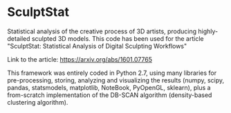 # SculptStat

Statistical analysis of the creative process of 3D artists, producing highly-detailed sculpted 3D models. This code has been used for the article "SculptStat: Statistical Analysis of Digital Sculpting Workflows"

Link to the article: https://arxiv.org/abs/1601.07765 

This framework was entirely coded in Python 2.7, using many libraries for pre-processing, storing, analyzing and visualizing the results (numpy, scipy, pandas, statsmodels, matplotlib, NoteBook, PyOpenGL, sklearn), plus a from-scratch implementation of the DB-SCAN algorithm (density-based clustering algorithm).

